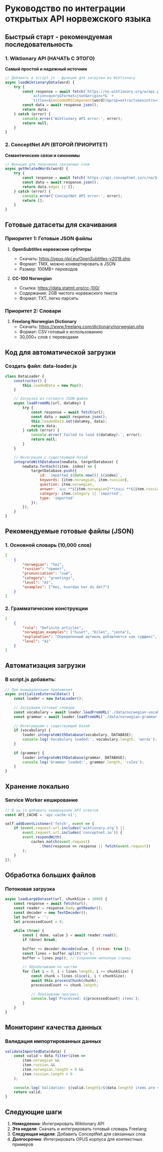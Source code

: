 # Руководство по интеграции открытых API норвежского языка

## Быстрый старт - рекомендуемая последовательность

### 1. Wiktionary API (НАЧАТЬ С ЭТОГО)
**Самый простой и надежный источник**

```javascript
// Добавить в script.js - функция для загрузки из Wiktionary
async loadWiktionaryData(word) {
    try {
        const response = await fetch(`https://no.wiktionary.org/w/api.php?` +
            `action=query&format=json&origin=*&` +
            `titles=${encodeURIComponent(word)}&prop=extracts&exintro=true`);
        const data = await response.json();
        return data;
    } catch (error) {
        console.error('Wiktionary API error:', error);
        return null;
    }
}
```

### 2. ConceptNet API (ВТОРОЙ ПРИОРИТЕТ)
**Семантические связи и синонимы**

```javascript
// Функция для получения связанных слов
async getRelatedWords(word) {
    try {
        const response = await fetch(`https://api.conceptnet.io/c/no/${word}?limit=20`);
        const data = await response.json();
        return data.edges || [];
    } catch (error) {
        console.error('ConceptNet API error:', error);
        return [];
    }
}
```

## Готовые датасеты для скачивания

### Приоритет 1: Готовые JSON файлы
1. **OpenSubtitles норвежские субтитры**
   - Скачать: https://opus.nlpl.eu/OpenSubtitles-v2018.php
   - Формат: TMX, можно конвертировать в JSON
   - Размер: 100MB+ переводов

2. **CC-100 Norwegian**
   - Ссылка: https://data.statmt.org/cc-100/
   - Содержание: 2GB чистого норвежского текста
   - Формат: TXT, легко парсить

### Приоритет 2: Словари
1. **Freelang Norwegian Dictionary**
   - Скачать: https://www.freelang.com/dictionary/norwegian.php
   - Формат: CSV готовый к использованию
   - 30,000+ слов с переводами

## Код для автоматической загрузки

### Создать файл: data-loader.js
```javascript
class DataLoader {
    constructor() {
        this.loadedData = new Map();
    }

    // Загрузка из готового JSON файла
    async loadFromURL(url, dataKey) {
        try {
            const response = await fetch(url);
            const data = await response.json();
            this.loadedData.set(dataKey, data);
            return data;
        } catch (error) {
            console.error(`Failed to load ${dataKey}:`, error);
            return null;
        }
    }

    // Интеграция с существующей базой
    integrateWithDatabase(newData, targetDatabase) {
        newData.forEach((item, index) => {
            targetDatabase.push({
                id: `imported_${Date.now()}_${index}`,
                keywords: [item.norwegian, item.russian],
                question: item.norwegian,
                answer: `🇳🇴 **${item.norwegian}**\n🇷🇺 **${item.russian}`,
                category: item.category || 'imported',
                type: 'imported'
            });
        });
    }
}
```

## Рекомендуемые готовые файлы (JSON)

### 1. Основной словарь (10,000 слов)
```json
[
    {
        "norwegian": "hei",
        "russian": "привет",
        "pronunciation": "хай",
        "category": "greetings",
        "level": "A1",
        "examples": ["Hei, hvordan har du det?"]
    }
]
```

### 2. Грамматические конструкции
```json
[
    {
        "rule": "Definite articles",
        "norwegian_examples": ["huset", "bilen", "jenta"],
        "explanation": "Определенный артикль добавляется как суффикс",
        "level": "A1"
    }
]
```

## Автоматизация загрузки

### В script.js добавить:
```javascript
// При инициализации приложения
async initializeExternalData() {
    const loader = new DataLoader();
    
    // Загружаем готовые словари
    const vocabulary = await loader.loadFromURL('./data/norwegian-vocabulary.json', 'vocab');
    const grammar = await loader.loadFromURL('./data/norwegian-grammar.json', 'grammar');
    
    // Интегрируем с существующей базой
    if (vocabulary) {
        loader.integrateWithDatabase(vocabulary, DATABASE);
        console.log('Vocabulary loaded:', vocabulary.length, 'words');
    }
    
    if (grammar) {
        loader.integrateWithDatabase(grammar, DATABASE);
        console.log('Grammar loaded:', grammar.length, 'rules');
    }
}
```

## Хранение локально

### Service Worker кеширование
```javascript
// В sw.js добавить кеширование API ответов
const API_CACHE = 'api-cache-v1';

self.addEventListener('fetch', event => {
    if (event.request.url.includes('wiktionary.org') || 
        event.request.url.includes('conceptnet.io')) {
        event.respondWith(
            caches.match(event.request)
                .then(response => response || fetch(event.request))
        );
    }
});
```

## Обработка больших файлов

### Потоковая загрузка
```javascript
async loadLargeDataset(url, chunkSize = 1000) {
    const response = await fetch(url);
    const reader = response.body.getReader();
    const decoder = new TextDecoder();
    let buffer = '';
    let processedCount = 0;
    
    while (true) {
        const { done, value } = await reader.read();
        if (done) break;
        
        buffer += decoder.decode(value, { stream: true });
        const lines = buffer.split('\n');
        buffer = lines.pop(); // Сохраняем неполную строку
        
        // Обрабатываем по частям
        for (let i = 0; i < lines.length; i += chunkSize) {
            const chunk = lines.slice(i, i + chunkSize);
            await this.processChunk(chunk);
            processedCount += chunk.length;
            
            // Показываем прогресс
            console.log(`Processed: ${processedCount} items`);
        }
    }
}
```

## Мониторинг качества данных

### Валидация импортированных данных
```javascript
validateImportedData(data) {
    const valid = data.filter(item => 
        item.norwegian && 
        item.russian && 
        item.norwegian.length > 0 && 
        item.russian.length > 0
    );
    
    console.log(`Validation: ${valid.length}/${data.length} items are valid`);
    return valid;
}
```

## Следующие шаги

1. **Немедленно**: Интегрировать Wiktionary API
2. **Эта неделя**: Скачать и интегрировать готовый словарь Freelang
3. **Следующая неделя**: Добавить ConceptNet для связанных слов
4. **Долгосрочно**: Интегрировать OPUS корпуса для контекстных примеров
